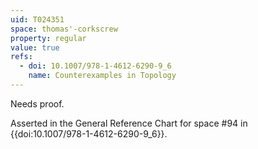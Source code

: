 ```yaml
---
uid: T024351
space: thomas'-corkscrew
property: regular
value: true
refs:
  - doi: 10.1007/978-1-4612-6290-9_6
    name: Counterexamples in Topology
---
```

Needs proof.

Asserted in the General Reference Chart for space #94 in
{{doi:10.1007/978-1-4612-6290-9_6}}.
